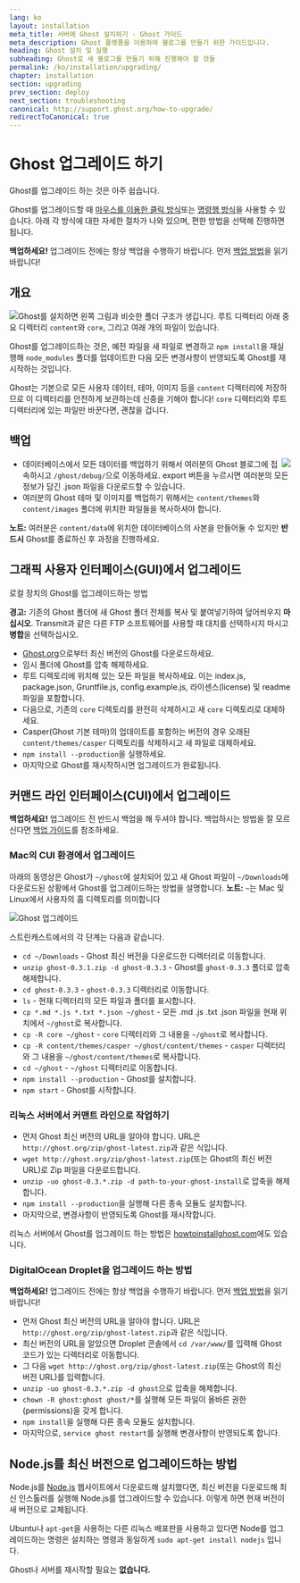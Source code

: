 ```yaml
---
lang: ko
layout: installation
meta_title: 서버에 Ghost 설치하기 - Ghost 가이드
meta_description: Ghost 플랫폼을 이용하여 블로그를 만들기 위한 가이드입니다.
heading: Ghost 설치 및 실행
subheading: Ghost로 새 블로그를 만들기 위해 진행해야 할 것들
permalink: /ko/installation/upgrading/
chapter: installation
section: upgrading
prev_section: deploy
next_section: troubleshooting
canonical: http://support.ghost.org/how-to-upgrade/
redirectToCanonical: true
---
```


# Ghost 업그레이드 하기<a id="upgrade"></a>

Ghost를 업그레이드 하는 것은 아주 쉽습니다.

Ghost를 업그레이드할 때 [마우스를 이용한 클릭 방식](#how-to)또는 [명령행 방식](#cli)을 사용할 수 있습니다. 아래 각 방식에 대한 자세한 절차가 나와 있으며, 편한 방법을 선택해 진행하면 됩니다.

<p class="note"><strong>백업하세요!</strong> 업그레이드 전에는 항상 백업을 수행하기 바랍니다. 먼저 <a href="#backing-up">백업 방법</a>을 읽기 바랍니다!</p>

## 개요

<img src="https://s3-eu-west-1.amazonaws.com/ghost-website-cdn/folder-structure.png" style="float:left" />

Ghost를 설치하면 왼쪽 그림과 비슷한 폴더 구조가 생깁니다. 루트 디렉터리 아래 중요 디렉터리 <code class="path">content</code>와 <code class="path">core</code>, 그리고 여래 개의 파일이 있습니다.

Ghost를 업그레이드하는 것은, 예전 파일을 새 파일로 변경하고 `npm install`을 재실행해 <code class="path">node_modules</code> 폴더를 업데이트한 다음 모든 변경사항이 반영되도록 Ghost를 재시작하는 것입니다.

Ghost는 기본으로 모든 사용자 데이터, 테마, 이미지 등을 <code class="path">content</code> 디렉터리에 저장하므로 이 디렉터리를 안전하게 보관하는데 신중을 기해야 합니다! <code class="path">core</code> 디렉터리와 루트 디렉터리에 있는 파일만 바꾼다면, 괜찮을 겁니다.

## 백업 <a id="backing-up"></a>

<img src="https://s3-eu-west-1.amazonaws.com/ghost-website-cdn/export.png" style="float:right" />

*   데이터베이스에서 모든 데이터를 백업하기 위해서 여러분의 Ghost 블로그에 접속하시고 <code class="path">/ghost/debug/</code>으로 이동하세요. export 버튼을 누르시면 여러분의 모든 정보가 담긴 .json 파일을 다운로드할 수 있습니다.
*   여러분의 Ghost 테마 및 이미지를 백업하기 위해서는 <code class="path">content/themes</code>와 <code class="path">content/images</code> 폴더에 위치한 파일들을 복사하셔야 합니다.

<p class="note"><strong>노트:</strong> 여러분은 <code class="path">content/data</code>에 위치한 데이터베이스의 사본을 만들어둘 수 있지만 <strong>반드시</strong> Ghost를 종료하신 후 과정을 진행하세요.</p>


## 그래픽 사용자 인터페이스(GUI)에서 업그레이드

로컬 장치의 Ghost를 업그레이드하는 방법

<p class="warn"><strong>경고:</strong> 기존의 Ghost 폴더에 새 Ghost 폴더 전체를 복사 및 붙여넣기하여 덮어씌우지 <strong>마십시오</strong>. Transmit과 같은 다른 FTP 소프트웨어를 사용할 때 <kbd>대치</kbd>를 선택하시지 마시고 <strong>병합</strong>을 선택하십시오.</p>

*   [Ghost.org](http://ghost.org/download/)으로부터 최신 버전의 Ghost를 다운로드하세요.
*   임시 폴더에 Ghost를 압축 해제하세요.
*   루트 디렉토리에 위치해 있는 모든 파일을 복사하세요. 이는 index.js, package.json, Gruntfile.js, config.example.js, 라이센스(license) 및 readme 파일을 포함합니다.
*   다음으로, 기존의 <code class="path">core</code> 디렉토리를 완전히 삭제하시고 새 <code class="path">core</code> 디렉토리로 대체하세요.
*   Casper(Ghost 기본 테마)의 업데이트를 포함하는 버전의 경우 오래된 <code class="path">content/themes/casper</code> 디렉토리를 삭제하시고 새 파일로 대체하세요.
*   `npm install --production`을 실행하세요.
*   마지막으로 Ghost를 재시작하시면 업그레이드가 완료됩니다.

## 커맨드 라인 인터페이스(CUI)에서 업그레이드

<p class="note"><strong>백업하세요!</strong> 업그레이드 전 반드시 백업을 해 두셔야 합니다. 백업하시는 방법을 잘 모르신다면 <a href="#backing-up">백업 가이드</a>를 참조하세요.</p>

### Mac의 CUI 환경에서 업그레이드 <a id="cli-mac"></a>

아래의 동영상은 Ghost가 <code class="path">~/ghost</code>에 설치되어 있고 새 Ghost 파일이 <code class="path">~/Downloads</code>에 다운로드된 상황에서 Ghost를 업그레이드하는 방법을 설명합니다. <span class="note">**노트:** `~`는 Mac 및 Linux에서 사용자의 홈 디렉토리를 의미합니다</span>

![Ghost 업그레이드](https://s3-eu-west-1.amazonaws.com/ghost-website-cdn/mac-update.gif)

스트린캐스트에서의 각 단계는 다음과 같습니다.

* <code class="path">cd ~/Downloads</code> - Ghost 최신 버전을 다운로드한 디렉터리로 이동합니다.
* `unzip ghost-0.3.1.zip -d ghost-0.3.3` - Ghost를 <code class="path">ghost-0.3.3</code> 폴더로 압축 해제합니다.
* <code class="path">cd ghost-0.3.3</code> - <code class="path">ghost-0.3.3</code> 디렉터리로 이동합니다.
* `ls` - 현재 디렉터리의 모든 파일과 폴더를 표시합니다.
* `cp *.md *.js *.txt *.json ~/ghost` - 모든 .md .js .txt .json 파일을 현재 위치에서 <code class="path">~/ghost</code>로 복사합니다.
* `cp -R core ~/ghost` - <code class="path">core</code> 디렉터리와 그 내용을 <code class="path">~/ghost</code>로 복사합니다.
* `cp -R content/themes/casper ~/ghost/content/themes` - <code class="path">casper</code> 디렉터리와 그 내용을 <code class="path">~/ghost/content/themes</code>로 복사합니다.
* `cd ~/ghost` - <code class="path">~/ghost</code> 디렉터리로 이동합니다.
* `npm install --production` - Ghost를 설치합니다.
* `npm start` - Ghost를 시작합니다.

### 리눅스 서버에서 커맨트 라인으로 작업하기 <a id="cli-server"></a>

* 먼저 Ghost 최신 버전의 URL을 알아야 합니다. URL은 `http://ghost.org/zip/ghost-latest.zip`과 같은 식입니다.
* `wget http://ghost.org/zip/ghost-latest.zip`(또는 Ghost의 최신 버전 URL)로 Zip 파일을 다운로드합니다.
* `unzip -uo ghost-0.3.*.zip -d path-to-your-ghost-install`로 압축을 해제합니다.
* `npm install --production`을 실행해 다른 종속 모듈도 설치합니다.
* 마지막으로, 변경사항이 반영되도록 Ghost를 재시작합니다.

리눅스 서버에서 Ghost를 업그레이드 하는 방법은 [howtoinstallghost.com](http://www.howtoinstallghost.com/how-to-update-ghost/)에도 있습니다.

### DigitalOcean Droplet을 업그레이드 하는 방법 <a id="digitalocean"></a>

<p class="note"><strong>백업하세요!</strong> 업그레이드 전에는 항상 백업을 수행하기 바랍니다. 먼저 <a href="#backing-up">백업 방법</a>을 읽기 바랍니다!</p>

* 먼저 Ghost 최신 버전의 URL을 알아야 합니다. URL은 `http://ghost.org/zip/ghost-latest.zip`과 같은 식입니다.
* 최신 버전의 URL을 알았으면 Droplet 콘솔에서 `cd /var/www/`를 입력해 Ghost 코드가 있는 디렉터리로 이동합니다.
* 그 다음 `wget http://ghost.org/zip/ghost-latest.zip`(또는 Ghost의 최신 버전 URL)를 입력합니다.
* `unzip -uo ghost-0.3.*.zip -d ghost`으로 압축을 해제합니다.
* `chown -R ghost:ghost ghost/*`를 실행해 모든 파일이 올바른 권한(permissions)을 갖게 합니다.
* `npm install`을 실행해 다른 종속 모듈도 설치합니다.
* 마지막으로, `service ghost restart`를 실행해 변경사항이 반영되도록 합니다.

## Node.js를 최신 버전으로 업그레이드하는 방법 <a id="upgrading-node"></a>

Node.js를 [Node.js](nodejs.org) 웹사이트에서 다운로드해 설치했다면, 최신 버전을 다운로드해 최신 인스톨러를 실행해 Node.js를 업그레이드할 수 있습니다. 이렇게 하면 현재 버전이 새 버전으로 교체됩니다.

Ubuntu나 `apt-get`을 사용하는 다른 리눅스 배포판을 사용하고 있다면 Node를 업그레이드하는 명령은 설치하는 명령과 동일하게 `sudo apt-get install nodejs` 입니다.

Ghost나 서버를 재시작할 필요는 **없습니다.**
